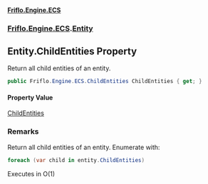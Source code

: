 #### [Friflo.Engine.ECS](index.md 'index')
### [Friflo.Engine.ECS](Friflo.Engine.ECS.md 'Friflo.Engine.ECS').[Entity](Entity.md 'Friflo.Engine.ECS.Entity')

## Entity.ChildEntities Property

Return all child entities of an entity.

```csharp
public Friflo.Engine.ECS.ChildEntities ChildEntities { get; }
```

#### Property Value
[ChildEntities](ChildEntities.md 'Friflo.Engine.ECS.ChildEntities')

### Remarks
Return all child entities of an entity. Enumerate with: 

```csharp
foreach (var child in entity.ChildEntities)
```
Executes in O(1)